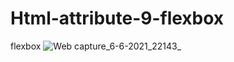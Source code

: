 # Html-attribute-9-flexbox
flexbox
![Web capture_6-6-2021_22143_](https://user-images.githubusercontent.com/74392722/120932354-065d0e80-c713-11eb-9c0b-cecfd2f21d8b.jpeg)

